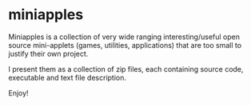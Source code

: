 # miniapples
Miniapples is a collection of very wide ranging interesting/useful open source mini-applets (games, utilities, applications) that are too small to justify their own project.

I present them as a collection of zip files, each containing source code, executable and text file description.

Enjoy!
